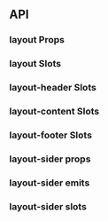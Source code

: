 ## API

### layout Props

<field-table :data="layoutProps"/>

### layout Slots

<field-table :data="headerSlots"  type="slots"/>

### layout-header Slots

<field-table :data="headerSlots"  type="slots"/>

### layout-content Slots

<field-table :data="headerSlots"  type="slots"/>

### layout-footer Slots

<field-table :data="headerSlots"  type="slots"/>

### layout-sider props

<field-table :data="siderProps" />

### layout-sider emits

<field-table :data="siderEmits" type="emits"/>

### layout-sider slots

<field-table :data="siderSlots" type="slots"/>

<script setup>
import { ref } from 'vue';

const layoutProps = ref([
  {
    name: 'has-sider',
    desc: '表示子元素里有 Sider，一般不用指定。可用于服务端渲染时避免样式闪动',
    type: 'boolean',
    value: 'false',
  },
]);

const headerSlots = ref([
  {
    name: 'default',
    desc: '内容',
    type: '-',
    value: '-',
  },
]);

const siderProps = ref([
  {
    name: 'theme',
    desc: '主题颜色',
    type: "Theme",
    value: "'light'",
    href:"/guide/types"
  },
  {
    name: 'collapsed',
    desc: '当前收起状态',
    type: 'boolean',
    value: '-',
  },
  {
    name: 'default-collapsed',
    desc: '默认的收起状态',
    type: 'boolean',
    value: 'false',
  },
  {
    name: 'collapsible',
    desc: '是否可收起',
    type: 'boolean',
    value: 'false',
  },
  {
    name: 'width',
    desc: '宽度',
    type: 'number',
    value: '200',
  },
  {
    name: 'collapsed-width',
    desc: '收缩宽度',
    type: 'number',
    value: '48',
  },
  {
    name: 'reverse-arrow',
    desc: '翻转折叠提示箭头的方向，当 Sider 在右边时可以使用',
    type: 'boolean',
    value: 'false',
  },
  {
    name: 'breakpoint',
    desc: "触发响应式布局的断点, 详见响应式栅格",
    type: "BreakpointName",
    value: '-',
    href:"/guide/types"
  },
  {
    name: 'resize-directions',
    desc: '可以用 ResizeBox 替换原生的 aside 标签，这个参数即 ResizeBox的 directions 参数。详情请看 ResizeBox。',
    type: "Position",
    value: '-',
    href:'/guide/types'
  },
  {
    name: 'hide-trigger',
    desc: '隐藏底部折叠触发器',
    type: 'boolean',
    value: 'false',
  },
]);

const siderEmits = ref([
  {
    name: 'collapse',
    desc: '触发sider发生收缩',
    type: {
      collapsed:'boolean',
      type: "'clickTrigger' | 'responsive'"
    },
    value: '-',
  },
  {
    name: 'breakpoint',
    desc: '触发响应式收缩',
    type: {
      collapsed:'boolean',
    },
    value: '-',
  },
]);

const siderSlots = ref([
  {
    name: 'trigger',
    desc: '触发收缩的触发器',
    type: {
      collapsed:'boolean',
    },
    value: '-',
  },
]);
</script>
